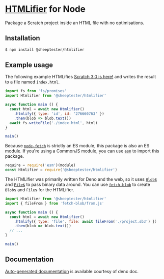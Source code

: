 # [HTMLifier](https://sheeptester.github.io/htmlifier/) for Node

Package a Scratch project inside an HTML file with no optimisations.

## Installation

```sh
$ npm install @sheeptester/htmlifier
```

## Example usage

The following example HTMLifies [Scratch 3.0 is
here!](https://scratch.mit.edu/projects/276660763/) and writes the result to a
file named `index.html`.

```js
import fs from 'fs/promises'
import Htmlifier from '@sheeptester/htmlifier'

async function main () {
  const html = await new Htmlifier()
    .htmlify({ type: 'id', id: '276660763' })
    .then(blob => blob.text())
  await fs.writeFile('./index.html', html)
}

main()
```

Because [`node-fetch`](https://www.npmjs.com/package/node-fetch) is strictly an
ES module, this package is also an ES module. If you're using a CommonJS module,
you can use [`esm`](https://www.npmjs.com/package/esm) to import this package.

```js
require = require('esm')(module)
const Htmlifier = require('@sheeptester/htmlifier')
```

The HTMLifier was primarily written for Deno and the web, so it uses
[`Blob`s](https://developer.mozilla.org/en-US/docs/Web/API/Blob) and
[`File`s](https://developer.mozilla.org/en-US/docs/Web/API/File) to pass binary
data around. You can use
[`fetch-blob`](https://www.npmjs.com/package/fetch-blob) to create `Blob`s and
`File`s for the HTMLifier.

```js
import Htmlifier from '@sheeptester/htmlifier'
import { fileFrom } from 'fetch-blob/from.js'

async function main () {
  const html = await new Htmlifier()
    .htmlify({ type: 'file', file: await fileFrom('./project.sb3') })
    .then(blob => blob.text())
  // ...
}

main()
```

## Documentation

[Auto-generated
documentation](https://doc.deno.land/https/github.com/SheepTester/htmlifier/raw/v1.0.2/src/htmlifier.ts)
is available courtesy of deno doc.
